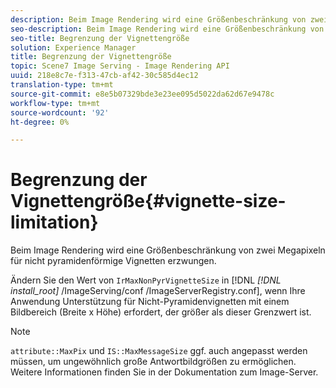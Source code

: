 ```yaml
---
description: Beim Image Rendering wird eine Größenbeschränkung von zwei Megapixeln für nicht pyramidenförmige Vignetten erzwungen.
seo-description: Beim Image Rendering wird eine Größenbeschränkung von zwei Megapixeln für nicht pyramidenförmige Vignetten erzwungen.
seo-title: Begrenzung der Vignettengröße
solution: Experience Manager
title: Begrenzung der Vignettengröße
topic: Scene7 Image Serving - Image Rendering API
uuid: 218e8c7e-f313-47cb-af42-30c585d4ec12
translation-type: tm+mt
source-git-commit: e8e5b07329bde3e23ee095d5022da62d67e9478c
workflow-type: tm+mt
source-wordcount: '92'
ht-degree: 0%

---
```



# Begrenzung der Vignettengröße{#vignette-size-limitation}

Beim Image Rendering wird eine Größenbeschränkung von zwei Megapixeln für nicht pyramidenförmige Vignetten erzwungen.

Ändern Sie den Wert von `IrMaxNonPyrVignetteSize` in [!DNL *[!DNL install_root]* /ImageServing/conf /ImageServerRegistry.conf], wenn Ihre Anwendung Unterstützung für Nicht-Pyramidenvignetten mit einem Bildbereich (Breite x Höhe) erfordert, der größer als dieser Grenzwert ist.

>[!NOTE]
>
>`attribute::MaxPix` und  `IS::MaxMessageSize` ggf. auch angepasst werden müssen, um ungewöhnlich große Antwortbildgrößen zu ermöglichen. Weitere Informationen finden Sie in der Dokumentation zum Image-Server.

